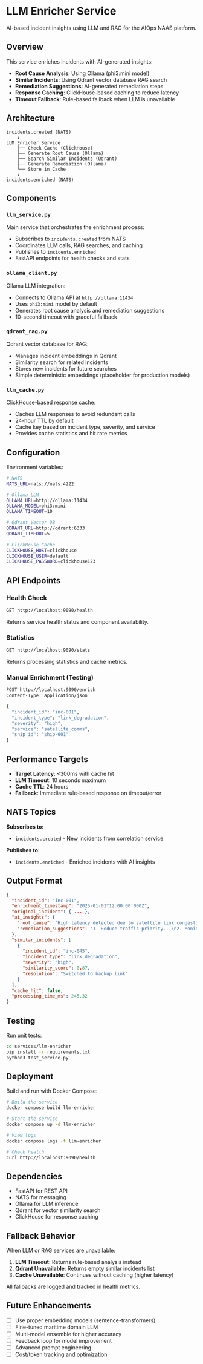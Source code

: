 # LLM Enricher Service

AI-based incident insights using LLM and RAG for the AIOps NAAS platform.

## Overview

This service enriches incidents with AI-generated insights:
- **Root Cause Analysis**: Using Ollama (phi3:mini model)
- **Similar Incidents**: Using Qdrant vector database RAG search
- **Remediation Suggestions**: AI-generated remediation steps
- **Response Caching**: ClickHouse-based caching to reduce latency
- **Timeout Fallback**: Rule-based fallback when LLM is unavailable

## Architecture

```
incidents.created (NATS)
    ↓
LLM Enricher Service
    ├── Check Cache (ClickHouse)
    ├── Generate Root Cause (Ollama)
    ├── Search Similar Incidents (Qdrant)
    ├── Generate Remediation (Ollama)
    └── Store in Cache
    ↓
incidents.enriched (NATS)
```

## Components

### `llm_service.py`
Main service that orchestrates the enrichment process:
- Subscribes to `incidents.created` from NATS
- Coordinates LLM calls, RAG searches, and caching
- Publishes to `incidents.enriched`
- FastAPI endpoints for health checks and stats

### `ollama_client.py`
Ollama LLM integration:
- Connects to Ollama API at `http://ollama:11434`
- Uses `phi3:mini` model by default
- Generates root cause analysis and remediation suggestions
- 10-second timeout with graceful fallback

### `qdrant_rag.py`
Qdrant vector database for RAG:
- Manages incident embeddings in Qdrant
- Similarity search for related incidents
- Stores new incidents for future searches
- Simple deterministic embeddings (placeholder for production models)

### `llm_cache.py`
ClickHouse-based response cache:
- Caches LLM responses to avoid redundant calls
- 24-hour TTL by default
- Cache key based on incident type, severity, and service
- Provides cache statistics and hit rate metrics

## Configuration

Environment variables:

```bash
# NATS
NATS_URL=nats://nats:4222

# Ollama LLM
OLLAMA_URL=http://ollama:11434
OLLAMA_MODEL=phi3:mini
OLLAMA_TIMEOUT=10

# Qdrant Vector DB
QDRANT_URL=http://qdrant:6333
QDRANT_TIMEOUT=5

# ClickHouse Cache
CLICKHOUSE_HOST=clickhouse
CLICKHOUSE_USER=default
CLICKHOUSE_PASSWORD=clickhouse123
```

## API Endpoints

### Health Check
```bash
GET http://localhost:9090/health
```

Returns service health status and component availability.

### Statistics
```bash
GET http://localhost:9090/stats
```

Returns processing statistics and cache metrics.

### Manual Enrichment (Testing)
```bash
POST http://localhost:9090/enrich
Content-Type: application/json

{
  "incident_id": "inc-001",
  "incident_type": "link_degradation",
  "severity": "high",
  "service": "satellite_comms",
  "ship_id": "ship-001"
}
```

## Performance Targets

- **Target Latency**: <300ms with cache hit
- **LLM Timeout**: 10 seconds maximum
- **Cache TTL**: 24 hours
- **Fallback**: Immediate rule-based response on timeout/error

## NATS Topics

**Subscribes to:**
- `incidents.created` - New incidents from correlation service

**Publishes to:**
- `incidents.enriched` - Enriched incidents with AI insights

## Output Format

```json
{
  "incident_id": "inc-001",
  "enrichment_timestamp": "2025-01-01T12:00:00.000Z",
  "original_incident": { ... },
  "ai_insights": {
    "root_cause": "High latency detected due to satellite link congestion...",
    "remediation_suggestions": "1. Reduce traffic priority...\n2. Monitor link quality...\n3. Consider backup link..."
  },
  "similar_incidents": [
    {
      "incident_id": "inc-045",
      "incident_type": "link_degradation",
      "severity": "high",
      "similarity_score": 0.87,
      "resolution": "Switched to backup link"
    }
  ],
  "cache_hit": false,
  "processing_time_ms": 245.32
}
```

## Testing

Run unit tests:
```bash
cd services/llm-enricher
pip install -r requirements.txt
python3 test_service.py
```

## Deployment

Build and run with Docker Compose:

```bash
# Build the service
docker compose build llm-enricher

# Start the service
docker compose up -d llm-enricher

# View logs
docker compose logs -f llm-enricher

# Check health
curl http://localhost:9090/health
```

## Dependencies

- FastAPI for REST API
- NATS for messaging
- Ollama for LLM inference
- Qdrant for vector similarity search
- ClickHouse for response caching

## Fallback Behavior

When LLM or RAG services are unavailable:

1. **LLM Timeout**: Returns rule-based analysis instead
2. **Qdrant Unavailable**: Returns empty similar incidents list
3. **Cache Unavailable**: Continues without caching (higher latency)

All fallbacks are logged and tracked in health metrics.

## Future Enhancements

- [ ] Use proper embedding models (sentence-transformers)
- [ ] Fine-tuned maritime domain LLM
- [ ] Multi-model ensemble for higher accuracy
- [ ] Feedback loop for model improvement
- [ ] Advanced prompt engineering
- [ ] Cost/token tracking and optimization
